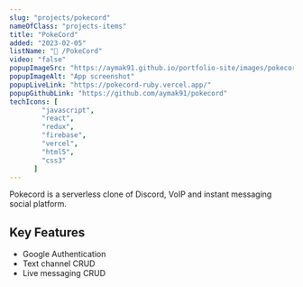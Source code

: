 ```yaml
---
slug: "projects/pokecord"
nameOfClass: "projects-items"
title: "PokeCord"
added: "2023-02-05"
listName: "🐉 /PokeCord"
video: "false"
popupImageSrc: "https://aymak91.github.io/portfolio-site/images/pokecord.gif"
popupImageAlt: "App screenshot"
popupLiveLink: "https://pokecord-ruby.vercel.app/"
popupGithubLink: "https://github.com/aymak91/pokecord"
techIcons: [
        "javascript",
        "react",
        "redux",
        "firebase",
        "vercel",
        "html5",
        "css3"
      ]
---
```


Pokecord is a serverless clone of Discord, VoIP and instant messaging social platform.

## Key Features

- Google Authentication
- Text channel CRUD
- Live messaging CRUD